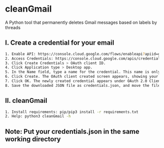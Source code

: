 # cleanGmail
A Python tool that permanently deletes Gmail messages based on labels by threads

## I. Create a credential for your email
```bash
1. Enable API: https://console.cloud.google.com/flows/enableapi?apiid=gmail.googleapis.com
2. Access Credentials: https://console.cloud.google.com/apis/credentials
3. Click Create Credentials > OAuth client ID.
4. Click Application type > Desktop app.
5. In the Name field, type a name for the credential. This name is only shown in the Google Cloud console.
6. Click Create. The OAuth client created screen appears, showing your new Client ID and Client secret.
7. Click OK. The newly created credential appears under OAuth 2.0 Client IDs.
8. Save the downloaded JSON file as credentials.json, and move the file to your working directory.
```

## II. cleanGmail
```bash
1. Install requirements: pip/pip3 install -r requirements.txt
2. Help: python3 cleanGmail -h
```

## Note: Put your credentials.json in the same working directory
